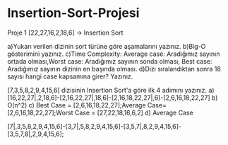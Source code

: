 # Insertion-Sort-Projesi
Proje 1
[22,27,16,2,18,6] -> Insertion Sort

a)Yukarı verilen dizinin sort türüne göre aşamalarını yazınız.
b)Big-O gösterimini yazınız.
c)Time Complexity: Average case: Aradığımız sayının ortada olması,Worst case: Aradığımız sayının sonda olması, Best case: Aradığımız sayının dizinin en başında olması.
d)Dizi sıralandıktan sonra 18 sayısı hangi case kapsamına girer? Yazınız.


[7,3,5,8,2,9,4,15,6] dizisinin Insertion Sort'a göre ilk 4 adımını yazınız.
a) [16,22,27|,2,18,6]-[2,16,22,27|,18,6]-[2,16,18,22,27|,6]-[2,6,16,18,22,27]
b)  O(n^2)
c) Best Case = [2,6,16,18,22,27];Average Case= [2,6,16,18,22,27];Worst Case = [27,22,18,16,6,2]
d) Average Case

[7|,3,5,8,2,9,4,15,6]-[3,7|,5,8,2,9,4,15,6]-[3,5,7|,8,2,9,4,15,6]-[3,5,7,8|,2,9,4,15,6];
